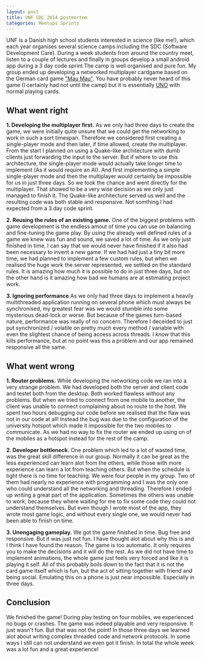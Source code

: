 ```yaml
---
layout: post
title: UNF SDC 2014 postmortem
categories: Meetups Sprints
---
```


UNF is a Danish high school students interested in science (like me!), which each year organises several science camps including the SDC (Software Development Care). During a week students from around the country meet, listen to a couple of lectures and finally in groups develop a small android app during a 3 day code sprint.The camp is well organised and pure fun. My group ended up developing a networked multiplayer cardgame based on the German card game ["Mau Mau"](http://en.wikipedia.org/wiki/Mau_Mau_%28game%29). You have probably never heard of this game (I certainly had not until the camp) but it is essentially [UNO](http://en.wikipedia.org/wiki/Uno_%28card_game%29) with normal playing cards.

What went right
---------------

**1. Developing the multiplayer first.** As we only had three days to create the game, we were initially quite unsure that we could get the networking to work in such a sort timespan. Therefore we considered first creating a single-player mode and then later, if time allowed, create the multiplayer. From the start I planned on using a Quake-like architecture with dumb clients just forwarding the input to the server. But if where to use this architecture, the single-player mode would actually take longer time to implement (As it would require an AI). And first implementing a simple single-player mode and then the multiplayer would certainly be impossible for us in just three days. So we took the chance and went directly for the multiplayer. That showed to be a very wise decision as we only just managed to finish it. The Quake-like architecture served us well and the resulting code was both stable and responsive. Not somthing I had expected from a 3 day code sprint. 

**2. Reusing the rules of an existing game.** One of the biggest problems with game development is the endless amout of time you can use on balancing and fine-tuning the game play. By using the already well defined rules of a game we knew was fun and sound, we saved a lot of time. As we only just finished in time, I can say that we would never have finished if it also had been necessary to invent a new game. If we had had just a tiny bit more time, we had planned to implement a few custom rules, but when we realised the huge work the server represented, we settled on the standard rules. It is amazing how much it is possible to do in just three days, but on the other hand is it amazing how bad we humans are at estimating project work.

**3. Ignoring performance** As we only had three days to implement a heavily multithreaded application running on several phone which must always be synchronised, my greatest fear was we would stumble into some mysterious dead-lock or worse. But because of the games turn-based nature, performance was really of no concern. Therefore I deceided to just put synchronized / volatile on pretty much every method / variable with even the slightest chance of being access across threads. I *know* that this kills performance, but at no point was this a problem and our app remained responsive all the same.


What went wrong
---------------

**1. Router problems.** While developing the networking code we ran into a very strange problem. We had developed both the server and client code and testet both from the desktop. Both worked flawless without any problems. But when we tried to connect from one mobile to another, the client was unable to connect complaining about no route to the host. We spent two hours debugging our code before we realised that the flaw was not in our code at all! Instead the bug was due to the configuration of the university hotspot which made it impossible for the two mobiles to communicate. As we had no way to fix the router we ended up using on of the mobiles as a hotspot instead for the rest of the camp.

**2. Developer bottleneck.** One problem which led to a lot of wasted time, was the great skill difference in our group. Normally it can be great as the less experienced can learn alot from the others, while those with more experience can learn a lot from teaching others. But when the schedule is tight there is no time for teaching. We were four people in my group. Two of them had nearly no experience with programming and I was the only one who could understand all the networking and threading. Therefore I ended up writing a great part of the application. Sometimes the others was unable to work, because they where waiting for me to fix some code they could not understand themselves. But even though I wrote most of the app, they wrote most game logic, and without every single one, we would never had been able to finish on time. 

**3. Unengaging gameplay.** We got the game finished in time. Bug free and responsive. But it was just not fun. I have thought alot about why this is and I think I have found the reason. The game is too automatic. It only requires you to make the decisions and it will do the rest. As we did not have time to implement animations, the whole game just feels very forced and like it is playing it self. All of this probably boils down to the fact that it is not the card game itself which is fun, but the act of sitting together with friend and being social. Emulating this on a phone is just near impossible. Especially in three days.

Conclusion
----------
We finished the game! During play testing on four mobiles, we experienced no bugs or crashes. The game was indeed playable and very responsive. It just wasn't fun. But that was not the point! In those three days we learned alot about writing complex threaded code and network protocols. In some ways I still can not understand we even got it finish. In total the whole week was a lot fun and a great experience!